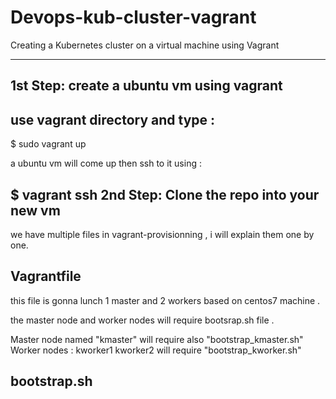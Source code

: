 # Devops-kub-cluster-vagrant
Creating a Kubernetes cluster on a virtual machine using Vagrant 
****************************************************************

1st Step: create a ubuntu vm using vagrant
--
use vagrant directory and type :
-----------------------------------------------------
$ sudo vagrant up 

a ubuntu vm will come up then ssh to it using :

$ vagrant ssh
2nd Step: Clone the repo into your new vm 
--

we have multiple files in vagrant-provisionning , i will explain them one by one.

Vagrantfile
--
this file is gonna lunch 1 master and 2 workers based on centos7 machine .

the master node and worker nodes will require bootsrap.sh file .

Master node named "kmaster" will require also "bootstrap_kmaster.sh"
Worker nodes : kworker1 kworker2 will require "bootstrap_kworker.sh"

bootstrap.sh
--
